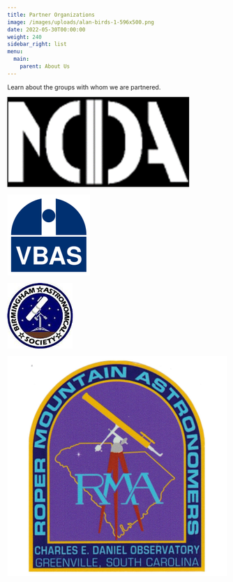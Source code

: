 ```yaml
---
title: Partner Organizations
image: /images/uploads/alan-birds-1-596x500.png
date: 2022-05-30T00:00:00
weight: 240
sidebar_right: list
menu:
  main:
    parent: About Us
---
```





Learn about the groups with whom we are partnered.

![IDA - North Carolina Chapter](/images/uploads/idanc.png)

<!-- more -->

![](/images/uploads/vbas.png "Von Braun Astronomical Society")

![](/images/uploads/bas.jpg "Birmingham Astronomical Society")

![](/images/uploads/rma.jpg)